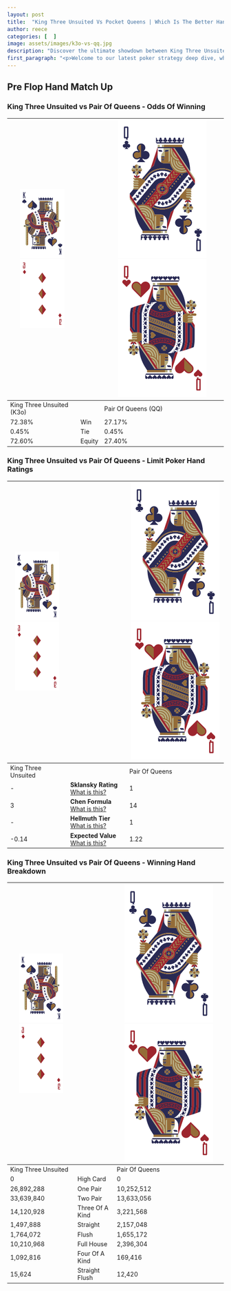 ```yaml
---
layout: post
title:  "King Three Unsuited Vs Pocket Queens | Which Is The Better Hand In Poker? A Complete Guide"
author: reece
categories: [  ]
image: assets/images/k3o-vs-qq.jpg
description: "Discover the ultimate showdown between King Three Unsuited and Pair Of Queens in poker! Uncover the odds, strategies, and scenarios where one hand triumphs over the other. Get ready to up your poker game with this thrilling analysis."
first_paragraph: "<p>Welcome to our latest poker strategy deep dive, where we're pitting two distinct hands against each other in a high-stakes showdown: King Three Unsuited vs Pair Of Queens.</p><p>In the dynamic world of poker, every decision counts, and knowing which hand holds the upper hand is key to your success at the table.</p><p>In this article, we'll dissect these two hands, explore the scenarios where one dominates the other, and equip you with the knowledge to make strategic choices that can tip the odds in your favor.</p><p>Get ready to unravel the intriguing dynamics of these poker hands and elevate your game to new heights.</p>"
---
```




[comment]: # (sp0)

## Pre Flop Hand Match Up

<div class="table hand-ratings" markdown="1"> 



### King Three Unsuited vs Pair Of Queens - Odds Of Winning


    
| ![image info](assets/images/hand1/K.png) ![image info](assets/images/hand1/3o.png) |  | ![image info](assets/images/hand2/Q.png) ![image info](assets/images/hand2/Qo.png) |
| -------- | -------- | -------- |
| King Three Unsuited (K3o) |  | Pair Of Queens (QQ) |
| 72.38% | Win | 27.17% |
| 0.45% | Tie | 0.45% |
| 72.60% | Equity | 27.40% |




[comment]: # (sp1)



### King Three Unsuited vs Pair Of Queens - Limit Poker Hand Ratings


    
| ![image info](assets/images/hand1/K.png) ![image info](assets/images/hand1/3o.png) |  | ![image info](assets/images/hand2/Q.png) ![image info](assets/images/hand2/Qo.png) |
| -------- | -------- | -------- |
| King Three Unsuited |  | Pair Of Queens |
| - | **Sklansky Rating** [What is this?](/sklansky-rating-explained) | 1 |
| 3 | **Chen Formula** [What is this?](/chen-formula-explained) | 14 |
| - | **Hellmuth Tier** [What is this?](/Hellmuth-tier-explained) | 1 |
| -0.14 | **Expected Value** [What is this?](/expected-value-explained) | 1.22 |




[comment]: # (sp2)



### King Three Unsuited vs Pair Of Queens - Winning Hand Breakdown


    
| ![image info](assets/images/hand1/K.png) ![image info](assets/images/hand1/3o.png) |  | ![image info](assets/images/hand2/Q.png) ![image info](assets/images/hand2/Qo.png) |
| -------- | -------- | -------- |
| King Three Unsuited |  | Pair Of Queens |
| 0 | High Card | 0 |
| 26,892,288 | One Pair | 10,252,512 |
| 33,639,840 | Two Pair | 13,633,056 |
| 14,120,928 | Three Of A Kind | 3,221,568 |
| 1,497,888 | Straight | 2,157,048 |
| 1,764,072 | Flush | 1,655,172 |
| 10,210,968 | Full House | 2,396,304 |
| 1,092,816 | Four Of A Kind | 169,416 |
| 15,624 | Straight Flush | 12,420 |




[comment]: # (sp3)



</div>

[comment]: # (sp4)



[comment]: # (sp5)

